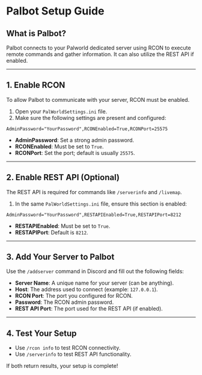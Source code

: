 # Palbot Setup Guide

## What is Palbot?
Palbot connects to your Palworld dedicated server using RCON to execute remote commands and gather information. It can also utilize the REST API if enabled.

---

## 1. Enable RCON
To allow Palbot to communicate with your server, RCON must be enabled.

1. Open your `PalWorldSettings.ini` file.
2. Make sure the following settings are present and configured:
```
AdminPassword="YourPassword",RCONEnabled=True,RCONPort=25575
```
- **AdminPassword**: Set a strong admin password.
- **RCONEnabled**: Must be set to `True`.
- **RCONPort**: Set the port; default is usually `25575`.

---

## 2. Enable REST API (Optional)
The REST API is required for commands like `/serverinfo` and `/livemap`.

1. In the same `PalWorldSettings.ini` file, ensure this section is enabled:
```
AdminPassword="YourPassword",RESTAPIEnabled=True,RESTAPIPort=8212
```
- **RESTAPIEnabled**: Must be set to `True`.
- **RESTAPIPort**: Default is `8212`.

---

## 3. Add Your Server to Palbot

Use the `/addserver` command in Discord and fill out the following fields:

- **Server Name**: A unique name for your server (can be anything).
- **Host**: The address used to connect (example: `127.0.0.1`).
- **RCON Port**: The port you configured for RCON.
- **Password**: The RCON admin password.
- **REST API Port**: The port used for the REST API (if enabled).

---

## 4. Test Your Setup

- Use `/rcon info` to test RCON connectivity.
- Use `/serverinfo` to test REST API functionality.

If both return results, your setup is complete!
